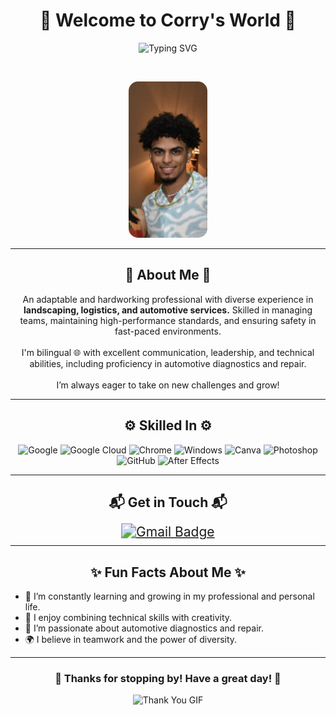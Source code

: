 <h1 align="center">🌟 Welcome to Corry's World 🌟</h1>

<p align="center">
  <img src="https://readme-typing-svg.demolab.com?font=Fira+Code&size=24&duration=4000&pause=500&color=F75C7E&center=true&vCenter=true&width=435&lines=Hi%2C+I'm+Corry!+;Professional+and+Creative+Mind;Explore+My+Passions+and+Skills!" alt="Typing SVG" />
</p>

<br clear="both">

<p align="center">
  <img src="https://github.com/CorrySanchez/ReadMe/blob/main/IMG_4204.jpg?raw=true" height="250" alt="Profile Picture" style="border-radius: 15px;" />
</p>

---

<h2 align="center">🌟 About Me 🌟</h2>

<p align="center">
An adaptable and hardworking professional with diverse experience in <strong>landscaping, logistics, and automotive services.</strong> Skilled in managing teams, maintaining high-performance standards, and ensuring safety in fast-paced environments. 
<br /><br />
I'm bilingual 🌐 with excellent communication, leadership, and technical abilities, including proficiency in automotive diagnostics and repair. 
<br /><br />
I’m always eager to take on new challenges and grow!
</p>

---

<h2 align="center">⚙️ Skilled In ⚙️</h2>

<p align="center">
  <img src="https://cdn.jsdelivr.net/gh/devicons/devicon/icons/google/google-original.svg" height="50" alt="Google" />
  <img src="https://cdn.jsdelivr.net/gh/devicons/devicon/icons/googlecloud/googlecloud-original.svg" height="50" alt="Google Cloud" />
  <img src="https://cdn.jsdelivr.net/gh/devicons/devicon/icons/chrome/chrome-original.svg" height="50" alt="Chrome" />
  <img src="https://cdn.jsdelivr.net/gh/devicons/devicon/icons/windows8/windows8-original.svg" height="50" alt="Windows" />
  <img src="https://cdn.jsdelivr.net/gh/devicons/devicon/icons/canva/canva-original.svg" height="50" alt="Canva" />
  <img src="https://cdn.jsdelivr.net/gh/devicons/devicon/icons/photoshop/photoshop-plain.svg" height="50" alt="Photoshop" />
  <img src="https://cdn.jsdelivr.net/gh/devicons/devicon/icons/github/github-original.svg" height="50" alt="GitHub" />
  <img src="https://cdn.jsdelivr.net/gh/devicons/devicon/icons/aftereffects/aftereffects-original.svg" height="50" alt="After Effects" />
</p>

---


<h2 align="center">📬 Get in Touch 📬</h2>

<p align="center">
  <a href="mailto:corrys.sanchez@gmail.com" target="_blank">
    <img src="https://img.shields.io/badge/-Gmail-D14836?style=for-the-badge&logo=gmail&logoColor=white" alt="Gmail Badge" style="transform: scale(1.5);" />
  </a>

---

<h2 align="center">✨ Fun Facts About Me ✨</h2>

<ul>
  <li>🌱 I’m constantly learning and growing in my professional and personal life.</li>
  <li>🎨 I enjoy combining technical skills with creativity.</li>
  <li>🚗 I’m passionate about automotive diagnostics and repair.</li>
  <li>🌍 I believe in teamwork and the power of diversity.</li>
</ul>

---

<h3 align="center">🌟 Thanks for stopping by! Have a great day! 🌟</h3>

<p align="center">
  <img src="https://media.giphy.com/media/3oriO0OEd9QIDdllqo/giphy.gif" height="150" alt="Thank You GIF" />
</p>
